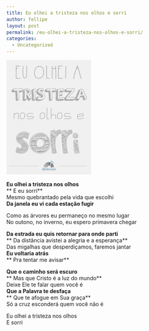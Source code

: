 ```yaml
---
title: Eu olhei a tristeza nos olhos e sorri
author: fellipe
layout: post
permalink: /eu-olhei-a-tristeza-nos-olhos-e-sorri/
categories:
  - Uncategorized
---
```

[<img alt="eu-olhei" src="/img/posts/2014/11/eu-olhei-222x300.jpg" width="222" height="300" />][1]

**Eu olhei a tristeza nos olhos**  
** E eu sorri**  
Mesmo quebrantado pela vida que escolhi  
**Da janela eu vi cada estação fugir**

Como as árvores eu permaneço no mesmo lugar  
No outono, no inverno, eu espero primavera chegar

**Da estrada eu quis retornar para onde parti**  
** Da distância avistei a alegria e a esperança**  
Das migalhas que desperdiçamos, faremos jantar  
**Eu voltaria atrás**  
** Pra tentar me avisar**

**Que o caminho será escuro**  
** Mas que Cristo é a luz do mundo**  
Deixe Ele te falar quem você é  
**Que a Palavra te desfaça**  
** Que te afogue em Sua graça**  
Só a cruz esconderá quem você não é

Eu olhei a tristeza nos olhos  
E sorri

 [1]: /img/posts/2014/11/eu-olhei.jpg